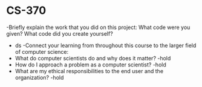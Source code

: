 # CS-370

-Briefly explain the work that you did on this project: What code were you given? What code did you create yourself?
  - ds
-Connect your learning from throughout this course to the larger field of computer science:
  - What do computer scientists do and why does it matter?
      -hold
  - How do I approach a problem as a computer scientist?
      -hold
  - What are my ethical responsibilities to the end user and the organization?
      -hold 
